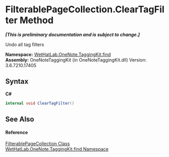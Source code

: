 # FilterablePageCollection.ClearTagFilter Method 
 _**\[This is preliminary documentation and is subject to change.\]**_

Undo all tag filters

**Namespace:**&nbsp;<a href="0e3a8efd-07d2-1709-b1cd-709153222081.md">WetHatLab.OneNote.TaggingKit.find</a><br />**Assembly:**&nbsp;OneNoteTaggingKit (in OneNoteTaggingKit.dll) Version: 3.6.7210.17405

## Syntax

**C#**<br />
``` C#
internal void ClearTagFilter()
```


## See Also


#### Reference
<a href="fd54c106-45a5-9572-9322-dede80a289d0.md">FilterablePageCollection Class</a><br /><a href="0e3a8efd-07d2-1709-b1cd-709153222081.md">WetHatLab.OneNote.TaggingKit.find Namespace</a><br />